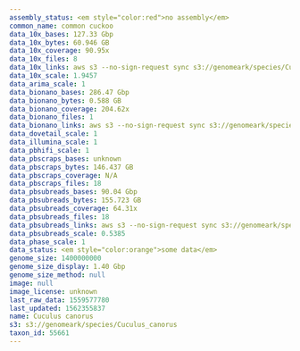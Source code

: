 ```yaml
---
assembly_status: <em style="color:red">no assembly</em>
common_name: common cuckoo
data_10x_bases: 127.33 Gbp
data_10x_bytes: 60.946 GB
data_10x_coverage: 90.95x
data_10x_files: 8
data_10x_links: aws s3 --no-sign-request sync s3://genomeark/species/Cuculus_canorus/bCucCan1/genomic_data/10x/ .<br>
data_10x_scale: 1.9457
data_arima_scale: 1
data_bionano_bases: 286.47 Gbp
data_bionano_bytes: 0.588 GB
data_bionano_coverage: 204.62x
data_bionano_files: 1
data_bionano_links: aws s3 --no-sign-request sync s3://genomeark/species/Cuculus_canorus/bCucCan1/genomic_data/bionano/ .<br>
data_dovetail_scale: 1
data_illumina_scale: 1
data_pbhifi_scale: 1
data_pbscraps_bases: unknown
data_pbscraps_bytes: 146.437 GB
data_pbscraps_coverage: N/A
data_pbscraps_files: 18
data_pbsubreads_bases: 90.04 Gbp
data_pbsubreads_bytes: 155.723 GB
data_pbsubreads_coverage: 64.31x
data_pbsubreads_files: 18
data_pbsubreads_links: aws s3 --no-sign-request sync s3://genomeark/species/Cuculus_canorus/bCucCan1/genomic_data/pacbio/ . --exclude "*scraps.bam* --exclude "*ccs.bam*"<br>
data_pbsubreads_scale: 0.5385
data_phase_scale: 1
data_status: <em style="color:orange">some data</em>
genome_size: 1400000000
genome_size_display: 1.40 Gbp
genome_size_method: null
image: null
image_license: unknown
last_raw_data: 1559577780
last_updated: 1562355837
name: Cuculus canorus
s3: s3://genomeark/species/Cuculus_canorus
taxon_id: 55661
---
```

